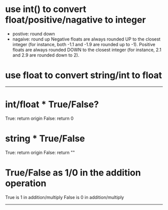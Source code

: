 # use int() to convert float/positive/nagative to integer
- postive: round down
- nagaive: round up
Negative floats are always rounded UP to the closest integer (for instance, both -1.1 and -1.9 are rounded up to -1). Positive floats are always rounded DOWN to the closest integer (for instance, 2.1 and 2.9 are rounded down to 2).

# use float to convert string/int to float


---
# int/float * True/False?
True: return origin
False: return 0

# string * True/False
True: return origin
False: return ""

# True/False as 1/0 in the addition operation

True is 1 in addition/multiply
False is 0 in addition/multiply


---
